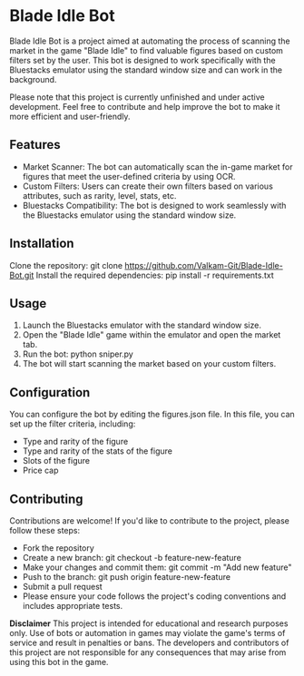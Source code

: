# Blade Idle Bot

Blade Idle Bot is a project aimed at automating the process of scanning the market in the game "Blade Idle" to find valuable figures based on custom filters set by the user. This bot is designed to work specifically with the Bluestacks emulator using the standard window size and can work in the background.

Please note that this project is currently unfinished and under active development. Feel free to contribute and help improve the bot to make it more efficient and user-friendly.

## Features

- Market Scanner: The bot can automatically scan the in-game market for figures that meet the user-defined criteria by using OCR.
- Custom Filters: Users can create their own filters based on various attributes, such as rarity, level, stats, etc.
- Bluestacks Compatibility: The bot is designed to work seamlessly with the Bluestacks emulator using the standard window size.

## Installation

Clone the repository: git clone https://github.com/Valkam-Git/Blade-Idle-Bot.git
Install the required dependencies: pip install -r requirements.txt

## Usage

1. Launch the Bluestacks emulator with the standard window size.
2. Open the "Blade Idle" game within the emulator and open the market tab.
3. Run the bot: python sniper.py
4. The bot will start scanning the market based on your custom filters.

## Configuration

You can configure the bot by editing the figures.json file. In this file, you can set up the filter criteria, including:

- Type and rarity of the figure
- Type and rarity of the stats of the figure
- Slots of the figure
- Price cap

## Contributing

Contributions are welcome! If you'd like to contribute to the project, please follow these steps:

- Fork the repository
- Create a new branch: git checkout -b feature-new-feature
- Make your changes and commit them: git commit -m "Add new feature"
- Push to the branch: git push origin feature-new-feature
- Submit a pull request
- Please ensure your code follows the project's coding conventions and includes appropriate tests.

**Disclaimer**
This project is intended for educational and research purposes only. Use of bots or automation in games may violate the game's terms of service and result in penalties or bans. The developers and contributors of this project are not responsible for any consequences that may arise from using this bot in the game.
